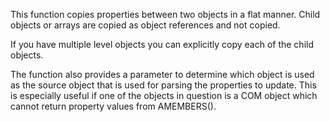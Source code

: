 ﻿This function copies properties between two objects in a flat manner. Child objects or arrays are copied as object references and not copied.

If you have multiple level objects you can explicitly copy each of the child objects.

The function also provides a parameter to determine which object is used as the source object that is used for parsing the properties to update. This is especially useful if one of the objects in question is a COM object which cannot return property values from AMEMBERS().